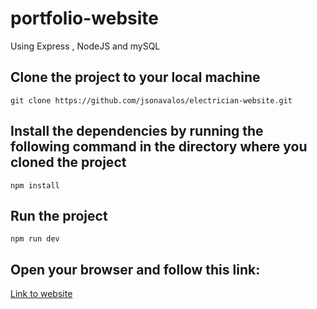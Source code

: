 # portfolio-website
Using Express , NodeJS and mySQL


## Clone the project to your local machine
`git clone https://github.com/jsonavalos/electrician-website.git` 

## Install the dependencies by running the following command in the directory where you cloned the project
`npm install` 

## Run the project
`npm run dev` 

## Open your browser and follow this link:
[Link to website](http://127.0.0.1:3000/) 
